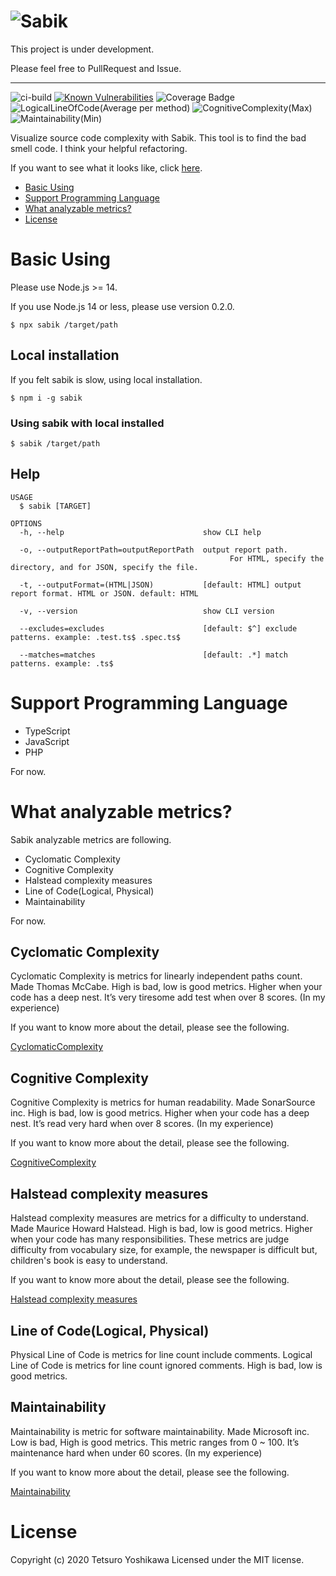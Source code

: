 ![Sabik](https://sabik.botch.me/images/sabik-visual.png)
===

This project is under development.

Please feel free to PullRequest and Issue.

---

![ci-build](https://github.com/ytetsuro/sabik/workflows/ci-build/badge.svg)
[![Known Vulnerabilities](https://snyk.io/test/github/ytetsuro/sabik/badge.svg)](https://snyk.io/test/github/ytetsuro/sabik)
![Coverage Badge](https://img.shields.io/endpoint?url=https://gist.githubusercontent.com/ytetsuro/32248b8c823155bb09711c7a5b960d3d/raw/sabik_coverage_heads_master.json)
![LogicalLineOfCode(Average per method)](https://img.shields.io/endpoint?url=https://gist.githubusercontent.com/ytetsuro/32248b8c823155bb09711c7a5b960d3d/raw/sabik_line_of_code_heads_master.json)
![CognitiveComplexity(Max)](https://img.shields.io/endpoint?url=https://gist.githubusercontent.com/ytetsuro/32248b8c823155bb09711c7a5b960d3d/raw/sabik_cognitive_complexity_heads_master.json)
![Maintainability(Min)](https://img.shields.io/endpoint?url=https://gist.githubusercontent.com/ytetsuro/32248b8c823155bb09711c7a5b960d3d/raw/sabik_maintainability_heads_master.json)

Visualize source code complexity with Sabik.
This tool is to find the bad smell code.
I think your helpful refactoring.

If you want to see what it looks like, click [here](http://sabik.botch.me/example/).

<!-- toc -->
* [Basic Using](#basic-using)
* [Support Programming Language](#support-programming-language)
* [What analyzable metrics?](#what-analyzable-metrics)
* [License](#license)
<!-- tocstop -->


# Basic Using

Please use Node.js >= 14.

If you use Node.js 14 or less, please use version 0.2.0.

```sh-session
$ npx sabik /target/path
```

## Local installation

If you felt sabik is slow, using local installation.

```sh-session
$ npm i -g sabik
```

### Using sabik with local installed

```sh-session
$ sabik /target/path
```

## Help

```sh-session
USAGE
  $ sabik [TARGET]

OPTIONS
  -h, --help                               show CLI help

  -o, --outputReportPath=outputReportPath  output report path.
                                                 For HTML, specify the directory, and for JSON, specify the file.

  -t, --outputFormat=(HTML|JSON)           [default: HTML] output report format. HTML or JSON. default: HTML

  -v, --version                            show CLI version

  --excludes=excludes                      [default: $^] exclude patterns. example: .test.ts$ .spec.ts$

  --matches=matches                        [default: .*] match patterns. example: .ts$
```

# Support Programming Language

* TypeScript
* JavaScript
* PHP

For now.

# What analyzable metrics?

Sabik analyzable metrics are following.

* Cyclomatic Complexity
* Cognitive Complexity
* Halstead complexity measures
* Line of Code(Logical, Physical)
* Maintainability

For now.

## Cyclomatic Complexity

Cyclomatic Complexity is metrics for linearly independent paths count.
Made Thomas McCabe.
High is bad, low is good metrics.
Higher when your code has a deep nest.
It’s very tiresome add test when over 8 scores. (In my experience)

If you want to know more about the detail, please see the following.

[CyclomaticComplexity](https://en.wikipedia.org/wiki/Cyclomatic_complexity)


## Cognitive Complexity

Cognitive Complexity is metrics for human readability.
Made SonarSource inc.
High is bad, low is good metrics.
Higher when your code has a deep nest.
It’s read very hard when over 8 scores. (In my experience)

If you want to know more about the detail, please see the following.

[CognitiveComplexity](https://www.sonarsource.com/docs/CognitiveComplexity.pdf)

## Halstead complexity measures

Halstead complexity measures are metrics for a difficulty to understand.
Made Maurice Howard Halstead.
High is bad, low is good metrics.
Higher when your code has many responsibilities.
These metrics are judge difficulty from vocabulary size, for example, the newspaper is difficult but, children's book is easy to understand.

If you want to know more about the detail, please see the following.

[Halstead complexity measures](http://www.virtualmachinery.com/sidebar2.htm)

## Line of Code(Logical, Physical)

Physical Line of Code is metrics for line count include comments.
Logical Line of Code is metrics for line count ignored comments.
High is bad, low is good metrics.

## Maintainability

Maintainability is metric for software maintainability.
Made Microsoft inc.
Low is bad, High is good metrics.
This metric ranges from 0 ~ 100.
It’s maintenance hard when under 60 scores. (In my experience)

If you want to know more about the detail, please see the following.

[Maintainability](https://docs.microsoft.com/en-us/visualstudio/code-quality/code-metrics-maintainability-index-range-and-meaning?view=vs-2019)

# License

Copyright (c) 2020 Tetsuro Yoshikawa Licensed under the MIT license.
